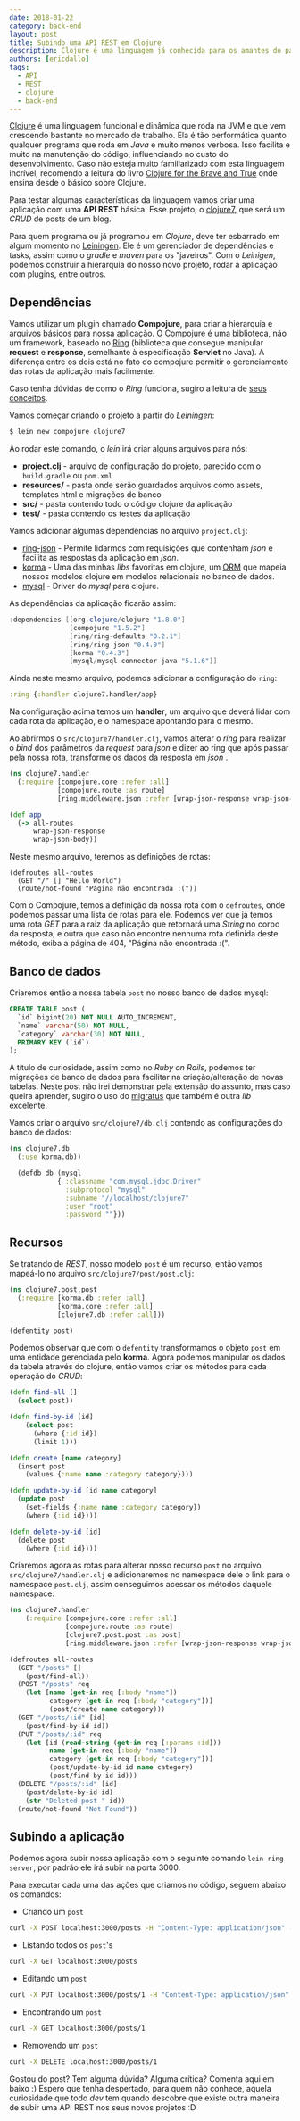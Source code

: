 ```yaml
---
date: 2018-01-22
category: back-end
layout: post
title: Subindo uma API REST em Clojure
description: Clojure é uma linguagem já conhecida para os amantes do paradigma funcional, neste post, demonstro alguns detalhes de uma biblioteca que faz uma ponte entre esta linguagem e o mundo WEB. Venha aprender como subir uma API REST em 10 minutos!
authors: [ericdallo]
tags:
  - API
  - REST
  - clojure
  - back-end
---
```


[Clojure](https://clojure.org/) é uma linguagem funcional e dinâmica que roda na JVM e que vem crescendo bastante no mercado de trabalho. Ela é tão performática quanto qualquer programa que roda em _Java_ e muito menos verbosa. Isso facilita e muito na manutenção do código, influenciando no custo do desenvolvimento.
Caso não esteja muito familiarizado com esta linguagem incrível, recomendo a leitura do livro [Clojure for the Brave and True](http://www.braveclojure.com/clojure-for-the-brave-and-true/) onde ensina desde o básico sobre Clojure.

Para testar algumas características da linguagem vamos criar uma aplicação com uma __API REST__ básica. Esse projeto, o [clojure7](https://github.com/ericdallo/clojure7), que será um _CRUD_ de posts de um blog.

Para quem programa ou já programou em _Clojure_, deve ter esbarrado em algum momento no [Leiningen](https://leiningen.org). Ele é um gerenciador de dependências e tasks, assim como o *gradle* e *maven* para os "javeiros".
Com o *Leinigen*, podemos construir a hierarquia do nosso novo projeto, rodar a aplicação com plugins, entre outros.

## Dependências

Vamos utilizar um plugin chamado **Compojure**, para criar a hierarquia e arquivos básicos para nossa aplicação.
O [Compojure](https://github.com/weavejester/compojure) é uma biblioteca, não um framework, baseado no [Ring](https://github.com/ring-clojure/ring) (biblioteca que consegue manipular **request** e **response**, semelhante à especificação **Servlet** no Java). A diferença entre os dois está no fato do compojure permitir o gerenciamento das rotas da aplicação mais facilmente.

Caso tenha dúvidas de como o _Ring_ funciona, sugiro a leitura de [seus conceitos](https://github.com/ring-clojure/ring/wiki/Concepts).

Vamos começar criando o projeto a partir do *Leiningen*:

```bash
$ lein new compojure clojure7
```

Ao rodar este comando, o *lein* irá criar alguns arquivos para nós:

* __project.clj__ - arquivo de configuração do projeto, parecido com o `build.gradle` ou `pom.xml`
* __resources/__  - pasta onde serão guardados arquivos como assets, templates html e migrações de banco
* __src/__        - pasta contendo todo o código clojure da aplicação
* __test/__       - pasta contendo os testes da aplicação


Vamos adicionar algumas dependências no arquivo `project.clj`:

* [ring-json](https://github.com/ring-clojure/ring-json) - Permite lidarmos com requisições que contenham _json_ e facilita as respostas da aplicação em _json_.
* [korma](http://sqlkorma.com/) - Uma das minhas _libs_ favoritas em clojure, um [ORM](http://www.devmedia.com.br/orm-object-relational-mapper/19056) que mapeia nossos modelos clojure em modelos relacionais no banco de dados.
* [mysql](https://github.com/clojure/java.jdbc) - Driver do *mysql* para clojure.

As dependências da aplicação ficarão assim:

```java
:dependencies [[org.clojure/clojure "1.8.0"]
               [compojure "1.5.2"]
               [ring/ring-defaults "0.2.1"]
               [ring/ring-json "0.4.0"]
               [korma "0.4.3"]
               [mysql/mysql-connector-java "5.1.6"]]

```

Ainda neste mesmo arquivo, podemos adicionar a configuração do `ring`:

```clojure
:ring {:handler clojure7.handler/app}
```

Na configuração acima temos um **handler**, um arquivo que deverá lidar com cada rota da aplicação, e o namespace apontando para o mesmo.

Ao abrirmos o `src/clojure7/handler.clj`, vamos alterar o _ring_ para realizar o _bind_ dos parâmetros da _request_ para _json_ e dizer ao ring que após passar pela nossa rota, transforme os dados da resposta em _json_ .

```clojure
(ns clojure7.handler
  (:require [compojure.core :refer :all]
            [compojure.route :as route]
            [ring.middleware.json :refer [wrap-json-response wrap-json-body]]))

(def app
  (-> all-routes
      wrap-json-response
      wrap-json-body))
```

Neste mesmo arquivo, teremos as definições de rotas:
```
(defroutes all-routes
  (GET "/" [] "Hello World")
  (route/not-found "Página não encontrada :("))
```

Com o Compojure, temos a definição da nossa rota com o `defroutes`, onde podemos passar uma lista de rotas para ele. Podemos ver que já temos uma rota *GET* para a raiz da aplicação que retornará uma _String_ no corpo da resposta, e outra que caso não encontre nenhuma rota definida deste método, exiba a página de 404, "Página não encontrada :(".

## Banco de dados

Criaremos então a nossa tabela `post` no nosso banco de dados mysql:

```sql
CREATE TABLE post (
  `id` bigint(20) NOT NULL AUTO_INCREMENT,
  `name` varchar(50) NOT NULL,
  `category` varchar(30) NOT NULL,
  PRIMARY KEY (`id`)
);
```

A título de curiosidade, assim como no *Ruby on Rails*, podemos ter migrações de banco de dados para facilitar na criação/alteração de novas tabelas. Neste post não irei demonstrar pela extensão do assunto, mas caso queira aprender, sugiro o uso do [migratus](https://github.com/yogthos/migratus) que também é outra _lib_ excelente.

Vamos criar o arquivo `src/clojure7/db.clj` contendo as configurações do banco de dados:

```clojure
(ns clojure7.db
  (:use korma.db))

  (defdb db (mysql
            { :classname "com.mysql.jdbc.Driver"
              :subprotocol "mysql"
              :subname "//localhost/clojure7"
              :user "root"
              :password ""}))
```

## Recursos

Se tratando de _REST_, nosso modelo `post` é um recurso, então vamos mapeá-lo no arquivo `src/clojure7/post/post.clj`:

```clojure
(ns clojure7.post.post
  (:require [korma.db :refer :all]
            [korma.core :refer :all]
            [clojure7.db :refer :all]))

(defentity post)
```

Podemos observar que com o `defentity` transformamos o objeto `post` em uma entidade gerenciada pelo **korma**. Agora podemos manipular os dados da tabela através do clojure, então vamos criar os métodos para cada operação do _CRUD_:

```clojure
(defn find-all []
  (select post))

(defn find-by-id [id]
    (select post
      (where {:id id})
      (limit 1)))

(defn create [name category]
  (insert post
    (values {:name name :category category})))

(defn update-by-id [id name category]
  (update post
    (set-fields {:name name :category category})
    (where {:id id})))

(defn delete-by-id [id]
  (delete post
    (where {:id id})))
```

Criaremos agora as rotas para alterar nosso recurso `post` no arquivo `src/clojure7/handler.clj` e adicionaremos no namespace dele o link para o namespace `post.clj`, assim conseguimos acessar os métodos daquele namespace:

```clojure
(ns clojure7.handler
    (:require [compojure.core :refer :all]
              [compojure.route :as route]
              [clojure7.post.post :as post]
              [ring.middleware.json :refer [wrap-json-response wrap-json-body]]))

(defroutes all-routes
  (GET "/posts" []
    (post/find-all))
  (POST "/posts" req
    (let [name (get-in req [:body "name"])
          category (get-in req [:body "category"])]
          (post/create name category)))
  (GET "/posts/:id" [id]
    (post/find-by-id id))
  (PUT "/posts/:id" req
    (let [id (read-string (get-in req [:params :id]))
          name (get-in req [:body "name"])
          category (get-in req [:body "category"])]
          (post/update-by-id id name category)
          (post/find-by-id id)))
  (DELETE "/posts/:id" [id]
    (post/delete-by-id id)
    (str "Deleted post " id))
  (route/not-found "Not Found"))
```
## Subindo a aplicação

Podemos agora subir nossa aplicação com o seguinte comando ``lein ring server``, por padrão ele irá subir na porta 3000.

Para executar cada uma das ações que criamos no código, seguem abaixo os comandos:

* Criando um `post`

```bash
curl -X POST localhost:3000/posts -H "Content-Type: application/json" -d '{"name":"Clojure com o Simbal", "category":"cool-posts"}'
```

* Listando todos os `post`'s

```bash
curl -X GET localhost:3000/posts
```

* Editando um `post`

```bash
curl -X PUT localhost:3000/posts/1 -H "Content-Type: application/json" -d '{"name":"Clojure com o Greg", "category":"other-posts"}'
```

* Encontrando um `post`

```bash
curl -X GET localhost:3000/posts/1
```

* Removendo um `post`

```bash
curl -X DELETE localhost:3000/posts/1
```

Gostou do post? Tem alguma dúvida? Alguma crítica? Comenta aqui em baixo :)
Espero que tenha despertado, para quem não conhece, aquela curiosidade que todo *dev* tem quando descobre que existe outra maneira de subir uma API REST nos seus novos projetos :D
